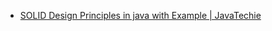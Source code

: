 - [SOLID Design Principles in java with Example | JavaTechie](https://www.youtube.com/watch?v=BM_lSZPMClo)